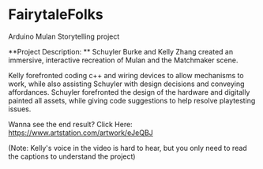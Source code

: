 # FairytaleFolks
Arduino Mulan Storytelling project

**Project Description: **
Schuyler Burke and Kelly Zhang created an immersive, interactive recreation of Mulan and the Matchmaker scene.

Kelly forefronted coding c++ and wiring devices to allow mechanisms to work, while
also assisting Schuyler with design decisions and conveying affordances. 
Schuyler forefronted the design of the hardware and digitally painted all assets, while giving code suggestions
to help resolve playtesting issues.

Wanna see the end result?
Click Here: https://www.artstation.com/artwork/eJeQBJ

(Note: Kelly's voice in the video is hard to hear, but you only need to read the captions to understand the project)
